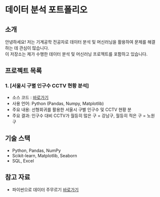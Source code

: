 # 데이터 분석 포트폴리오

## 소개
안녕하세요! 저는 기계공학 전공자로 데이터 분석 및 머신러닝을 활용하여 문제를 해결하는 데 관심이 많습니다.  
이 저장소는 제가 수행한 데이터 분석 및 머신러닝 프로젝트를 포함하고 있습니다.

## 프로젝트 목록
### 1. [서울시 구별 인구수 CCTV 현황 분석]
- 소스 코드 : [바로가기](https://github.com/somyeng/data_science/blob/main/source_code/01.%20%EC%84%9C%EC%9A%B8%EC%8B%9C%20%EA%B5%AC%EB%B3%84%20CCTV%20%ED%98%84%ED%99%A9-checkpoint.ipynb)
- 사용 언어: Python (Pandas, Numpy, Matplotlib)
- 주요 내용: 선형회귀를 활용한 서울시 구별 인구수 및 CCTV 현황 분
- 주요 결과: 인구수 대비 CCTV가 월등히 많은 구 = 강남구, 월등히 적은 구 = 노원구

## 기술 스택
- Python, Pandas, NumPy
- Scikit-learn, Matplotlib, Seaborn
- SQL, Excel

## 참고 자료
- 파이썬으로 데이터 주무르기 [바로가기](https://github.com/PinkWink/DataScience)
